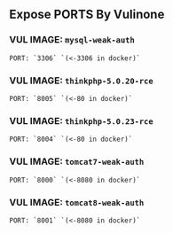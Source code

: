 ## Expose PORTS By Vulinone


### VUL IMAGE: `mysql-weak-auth`

    PORT: `3306` `(<-3306 in docker)`

### VUL IMAGE: `thinkphp-5.0.20-rce`

    PORT: `8005` `(<-80 in docker)`

### VUL IMAGE: `thinkphp-5.0.23-rce`

    PORT: `8004` `(<-80 in docker)`

### VUL IMAGE: `tomcat7-weak-auth`

    PORT: `8000` `(<-8080 in docker)`

### VUL IMAGE: `tomcat8-weak-auth`

    PORT: `8001` `(<-8080 in docker)`

